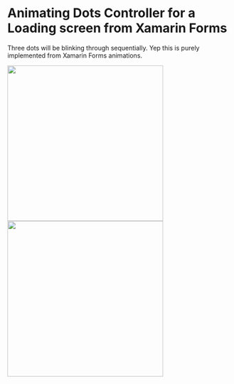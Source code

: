 Animating Dots Controller for a Loading screen from Xamarin Forms
===========

Three dots will be blinking through sequentially.
Yep this is purely implemented from Xamarin Forms animations.

<img src="https://github.com/UdaraAlwis/Xamarin-Playground/raw/master/XFAnimatingDotsControl/screenshots/XFAnimatingDotsControlGIFiOS.gif"  height="350" /> <img src="https://github.com/UdaraAlwis/Xamarin-Playground/raw/master/XFAnimatingDotsControl/screenshots/XFAnimatingDotsControlGIFAndroid.gif"  height="350" />